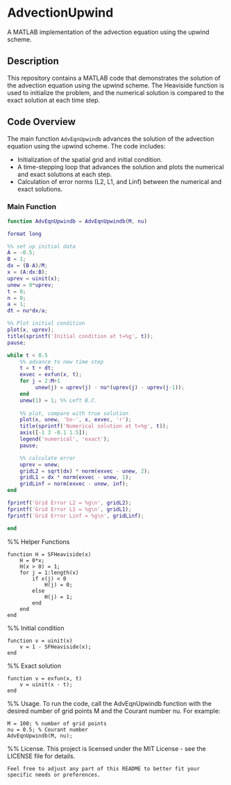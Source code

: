 # AdvectionUpwind

A MATLAB implementation of the advection equation using the upwind scheme.

## Description

This repository contains a MATLAB code that demonstrates the solution of the advection equation using the upwind scheme. The Heaviside function is used to initialize the problem, and the numerical solution is compared to the exact solution at each time step.

## Code Overview

The main function `AdvEqnUpwindb` advances the solution of the advection equation using the upwind scheme. The code includes:
- Initialization of the spatial grid and initial condition.
- A time-stepping loop that advances the solution and plots the numerical and exact solutions at each step.
- Calculation of error norms (L2, L1, and Linf) between the numerical and exact solutions.

### Main Function

```matlab
function AdvEqnUpwindb = AdvEqnUpwindb(M, nu)

format long 

%% set up initial data
A = -0.5; 
B = 1;
dx = (B-A)/M;
x = (A:dx:B); 
uprev = uinit(x); 
unew = 0*uprev; 
t = 0; 
n = 0; 
a = 1;
dt = nu*dx/a;

%% Plot initial condition
plot(x, uprev); 
title(sprintf('Initial condition at t=%g', t)); 
pause; 

while t < 0.5
    %% advance to new time step
    t = t + dt;
    exvec = exfun(x, t);
    for j = 2:M+1
         unew(j) = uprev(j) - nu*(uprev(j) - uprev(j-1));
    end
    unew(1) = 1; %% Left B.C.
 
    %% plot, compare with true solution
    plot(x, unew, 'bo-', x, exvec, 'r'); 
    title(sprintf('Numerical solution at t=%g', t)); 
    axis([-1 3 -0.1 1.5]); 
    legend('numerical', 'exact');
    pause;

    %% calculate error 
    uprev = unew;
    gridL2 = sqrt(dx) * norm(exvec - unew, 2);
    gridL1 = dx * norm(exvec - unew, 1);
    gridLinf = norm(exvec - unew, inf);
end

fprintf('Grid Error L2 = %g\n', gridL2);
fprintf('Grid Error L1 = %g\n', gridL1);
fprintf('Grid Error Linf = %g\n', gridLinf);

end

```
%% Helper Functions
```
function H = SFHeaviside(x)
    H = 0*x; 
    H(x > 0) = 1;
    for j = 1:length(x)        
        if x(j) < 0
            H(j) = 0;
        else
            H(j) = 1;
        end
    end
end

```
%% Initial condition
```
function v = uinit(x)
    v = 1 - SFHeaviside(x);
end
```
%% Exact solution
```
function v = exfun(x, t)
    v = uinit(x - t);
end

```
%% Usage. To run the code, call the AdvEqnUpwindb function with the desired number of grid points M and the Courant number nu. For example:
```
M = 100; % number of grid points
nu = 0.5; % Courant number
AdvEqnUpwindb(M, nu);

```
%% License. This project is licensed under the MIT License - see the LICENSE file for details.
```
Feel free to adjust any part of this README to better fit your specific needs or preferences.

